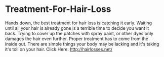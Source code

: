 # Treatment-For-Hair-Loss
Hands down, the best treatment for hair loss is catching it early. Waiting until all your hair is already gone is a terrible time to decide you want it back. Trying to cover up the patches with spray paint, or other dyes only damages the hair even further. Proper treatment has to come from the inside out. There are simple things your body may be lacking and it's taking it's toll on your hair. Click Here: http://hairlosses.net/
